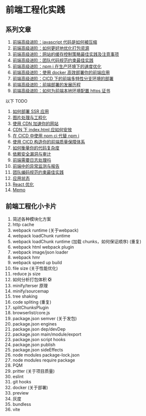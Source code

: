 # 前端工程化实践

## 系列文章

1. [前端高级进阶：javascript 代码是如何被压缩](./uglify.md)
1. [前端高级进阶：如何更好地优化打包资源](./bundle.md)
1. [前端高级进阶：网站的缓存控制策略最佳实践及注意事项](./http-cache.md)
1. [前端高级进阶：团队代码规范约束最佳实践](./eslint.md)
1. [前端高级进阶：npm i 在生产环境下的速度优化](./npm-install.md)
1. [前端高级进阶：使用 docker 高效部署你的前端应用](./docker.md)
1. [前端高级进阶：CICD 下的前端多特性分支环境的部署](./feature-deploy.md)
1. [前端高级进阶：前端部署的发展历程](./deploy.md)
1. [前端高级进阶：如何为前端本地环境配置 https 证书](./local-https.md)

以下 TODO

1. [如何部署 SSR 应用]()
1. [图片处理与工程化]()
1. [使用 CDN 加速你的网站](./cdn.md)
1. [CDN 下 index.html 应如何安放]()
1. [在 CICD 中使用 npm ci 代替 npm i](./npm-ci.md)
1. [使用 CICD 构造你的前端质量保障体系]()
1. [如何衡量你的代码复杂度]()
1. [依赖安全漏洞与审计]()
1. [前端需要日志处理吗]()
1. [前端中的异常监测与报告]()
1. [团队编码规范约束最佳实践](./eslint.md)
1. [应用状态](./store.md)
1. [React 优化](./react-perf.md)
1. [Memo](./memorized.md)

## 前端工程化小卡片

1. 简述各种模块化方案
1. http cache
1. webpack runtime (关于webpack)
1. webpack loadChunk runtime
1. webpack loadChunk runtime (加载 chunks，如何保证顺序) (重复)
1. webpack html webpack plugin
1. webpack image/json loader
1. webpack hmr
1. webpack speed up build
1. file size (关于性能优化)
1. reduce js size
1. 如何分析打包体积 ❎
1. minify/terser 原理
1. minify/sourcemap
1. tree shaking
1. code spliting (重复)
1. splitChunksPlugin
1. browserlist/core.js
1. package.json semver (关于发包)
1. package.json engines
1. package.json dep/devDep
1. package.json main/module/export
1. package.json script hooks
1. package.json publish
1. package.json sideEffects
1. node modules package-lock.json
1. node modules require package
1. PQM
1. pritter (关于项目质量)
1. eslint
1. git hooks
1. docker (关于部署)
1. preview
1. 灰度
1. bundless
1. vite